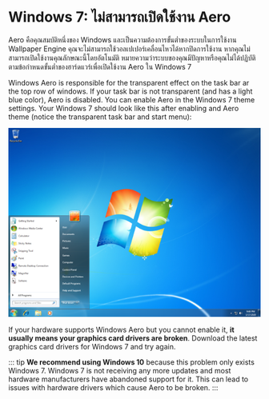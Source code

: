 # Windows 7: ไม่สามารถเปิดใช้งาน Aero

Aero คือคุณสมบัติหนึ่งของ Windows และเป็นความต้องการขั้นต่ำของระบบในการใช้งาน Wallpaper Engine คุณจะไม่สามารถใช้วอลเปเปอร์เคลื่อนไหวได้หากปิดการใช้งาน หากคุณไม่สามารถเปิดใช้งานคุณลักษณะนี้โดยอัตโนมัติ หมายความว่าระบบของคุณมีปัญหาหรือคุณไม่ได้ปฏิบัติตามข้อกำหนดขั้นต่ำของฮาร์ดแวร์เพื่อเปิดใช้งาน Aero ใน Windows 7

Windows Aero is responsible for the transparent effect on the task bar ar the top row of windows. If your task bar is not transparent (and has a light blue color), Aero is disabled. You can enable Aero in the Windows 7 theme settings. Your Windows 7 should look like this after enabling and Aero theme (notice the transparent task bar and start menu):

![Windows 7 with Aero](./w7.png)

If your hardware supports Windows Aero but you cannot enable it, **it usually means your graphics card drivers are broken**. Download the latest graphics card drivers for Windows 7 and try again.

::: tip **We recommend using Windows 10** because this problem only exists Windows 7. Windows 7 is not receiving any more updates and most hardware manufacturers have abandoned support for it. This can lead to issues with hardware drivers which cause Aero to be broken. :::